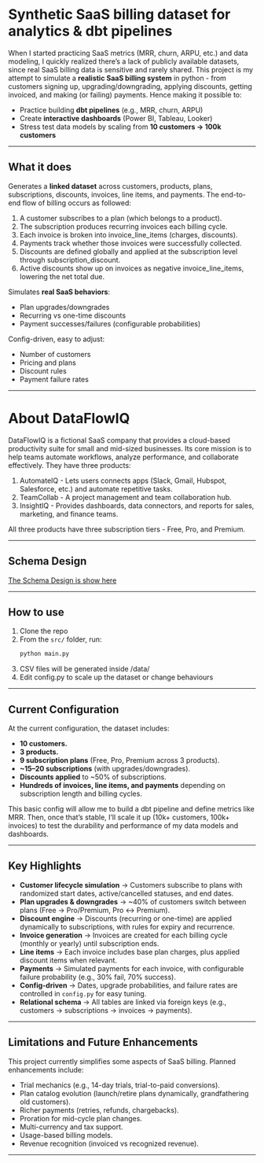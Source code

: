 # Synthetic SaaS billing dataset for analytics & dbt pipelines  

When I started practicing SaaS metrics (MRR, churn, ARPU, etc.) and data modeling, I quickly realized there’s a lack of publicly available datasets, since real SaaS billing data is sensitive and rarely shared. This project is my attempt to simulate a **realistic SaaS billing system** in python - from customers signing up, upgrading/downgrading, applying discounts, getting invoiced, and making (or failing) payments. Hence making it possible to:  

- Practice building **dbt pipelines** (e.g., MRR, churn, ARPU)
- Create **interactive dashboards** (Power BI, Tableau, Looker)
- Stress test data models by scaling from **10 customers → 100k customers**  

---

## What it does  

Generates a **linked dataset** across customers, products, plans, subscriptions, discounts, invoices, line items, and payments. The end-to-end flow of billing occurs as followed:  

1. A customer subscribes to a plan (which belongs to a product).
2. The subscription produces recurring invoices each billing cycle.
3. Each invoice is broken into invoice_line_items (charges, discounts).
4. Payments track whether those invoices were successfully collected.
5. Discounts are defined globally and applied at the subscription level through subscription_discount.
6. Active discounts show up on invoices as negative invoice_line_items, lowering the net total due.   

Simulates **real SaaS behaviors**:  
  - Plan upgrades/downgrades
  - Recurring vs one-time discounts
  - Payment successes/failures (configurable probabilities)  

Config-driven, easy to adjust:  
  - Number of customers
  - Pricing and plans
  - Discount rules
  - Payment failure rates  

---

# About DataFlowIQ

DataFlowIQ is a fictional SaaS company that provides a cloud-based productivity suite for small and mid-sized businesses. Its core mission is to help teams automate workflows, analyze performance, and collaborate effectively. They have three products:  

1. AutomateIQ - Lets users connects apps (Slack, Gmail, Hubspot, Salesforce, etc.) and automate repetitive tasks.
2. TeamCollab - A project management and team collaboration hub.
3. InsightIQ - Provides dashboards, data connectors, and reports for sales, marketing, and finance teams.  

All three products have three subscription tiers - Free, Pro, and Premium.  

---

## Schema Design

[The Schema Design is show here](data/schema.md)  

---  

## How to use  

1. Clone the repo  
2. From the `src/` folder, run:
   ```bash
   python main.py  
3. CSV files will be generated inside /data/
4. Edit config.py to scale up the dataset or change behaviours  

---  

## Current Configuration  

At the current configuration, the dataset includes:
- **10 customers.**
- **3 products.**
- **9 subscription plans** (Free, Pro, Premium across 3 products).
- **~15–20 subscriptions** (with upgrades/downgrades).
- **Discounts applied** to ~50% of subscriptions.
- **Hundreds of invoices, line items, and payments** depending on subscription length and billing cycles.  

This basic config will allow me to build a dbt pipeline and define metrics like MRR. Then, once that’s stable, I’ll scale it up (10k+ customers, 100k+ invoices) to test the durability and performance of my data models and dashboards.  

---

## Key Highlights
- **Customer lifecycle simulation** → Customers subscribe to plans with randomized start dates, active/cancelled statuses, and end dates.  
- **Plan upgrades & downgrades** → ~40% of customers switch between plans (Free → Pro/Premium, Pro ↔ Premium).  
- **Discount engine** → Discounts (recurring or one-time) are applied dynamically to subscriptions, with rules for expiry and recurrence.  
- **Invoice generation** → Invoices are created for each billing cycle (monthly or yearly) until subscription ends.  
- **Line items** → Each invoice includes base plan charges, plus applied discount items when relevant.  
- **Payments** → Simulated payments for each invoice, with configurable failure probability (e.g., 30% fail, 70% success).  
- **Config-driven** → Dates, upgrade probabilities, and failure rates are controlled in `config.py` for easy tuning.  
- **Relational schema** → All tables are linked via foreign keys (e.g., customers → subscriptions → invoices → payments).  

---  

## Limitations and Future Enhancements  

This project currently simplifies some aspects of SaaS billing.
Planned enhancements include:  

- Trial mechanics (e.g., 14-day trials, trial-to-paid conversions).  
- Plan catalog evolution (launch/retire plans dynamically, grandfathering old customers).  
- Richer payments (retries, refunds, chargebacks).  
- Proration for mid-cycle plan changes.  
- Multi-currency and tax support. 
- Usage-based billing models.  
- Revenue recognition (invoiced vs recognized revenue).  

---



